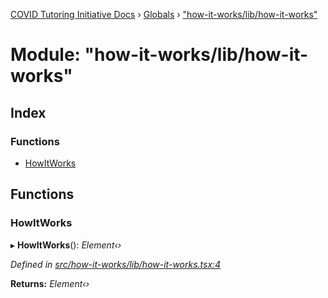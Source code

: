 [COVID Tutoring Initiative Docs](../README.md) › [Globals](../globals.md) › ["how-it-works/lib/how-it-works"](_how_it_works_lib_how_it_works_.md)

# Module: "how-it-works/lib/how-it-works"

## Index

### Functions

- [HowItWorks](_how_it_works_lib_how_it_works_.md#howitworks)

## Functions

### HowItWorks

▸ **HowItWorks**(): _Element‹›_

_Defined in [src/how-it-works/lib/how-it-works.tsx:4](https://github.com/tutorbookapp/covid-tutoring/blob/7978780/src/how-it-works/lib/how-it-works.tsx#L4)_

**Returns:** _Element‹›_
